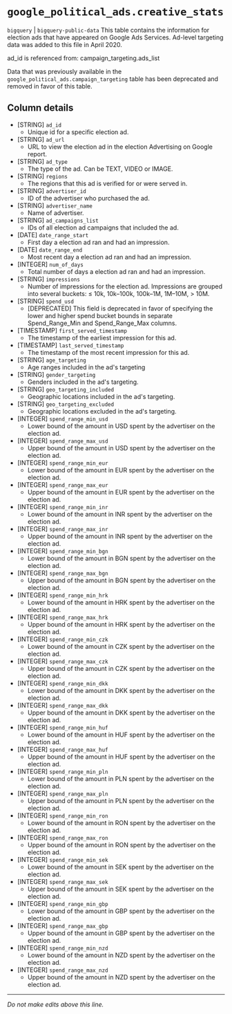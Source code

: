 # `google_political_ads.creative_stats`
`bigquery` | `bigquery-public-data`
This table contains the information for election ads that have appeared on
Google Ads Services. Ad-level targeting data was added to this file in April
2020.

ad_id is referenced from:
     campaign_targeting.ads_list

Data that was previously available in the `google_political_ads.campaign_targeting` table has been deprecated and removed in favor of this table.

## Column details
* [STRING]    `ad_id`
  - Unique id for a specific election ad.
* [STRING]    `ad_url`
  - URL to view the election ad in the election Advertising on Google report.
* [STRING]    `ad_type`
  - The type of the ad. Can be TEXT, VIDEO or IMAGE.
* [STRING]    `regions`
  - The regions that this ad is verified for or were served in.
* [STRING]    `advertiser_id`
  - ID of the advertiser who purchased the ad.
* [STRING]    `advertiser_name`
  - Name of advertiser.
* [STRING]    `ad_campaigns_list`
  - IDs of all election ad campaigns that included the ad.
* [DATE]      `date_range_start`
  - First day a election ad ran and had an impression.
* [DATE]      `date_range_end`
  - Most recent day a election ad ran and had an impression.
* [INTEGER]   `num_of_days`
  - Total number of days a election ad ran and had an impression.
* [STRING]    `impressions`
  - Number of impressions for the election ad. Impressions are grouped into several buckets: ≤ 10k, 10k–100k, 100k–1M, 1M–10M, > 10M.
* [STRING]    `spend_usd`
  - [DEPRECATED] This field is deprecated in favor of specifying the lower and higher spend bucket bounds in separate Spend_Range_Min and Spend_Range_Max columns.
* [TIMESTAMP] `first_served_timestamp`
  - The timestamp of the earliest impression for this ad.
* [TIMESTAMP] `last_served_timestamp`
  - The timestamp of the most recent impression for this ad.
* [STRING]    `age_targeting`
  - Age ranges included in the ad's targeting
* [STRING]    `gender_targeting`
  - Genders included in the ad's targeting.
* [STRING]    `geo_targeting_included`
  - Geographic locations included in the ad's targeting.
* [STRING]    `geo_targeting_excluded`
  - Geographic locations excluded in the ad's targeting.
* [INTEGER]   `spend_range_min_usd`
  - Lower bound of the amount in USD spent by the advertiser on the election ad.
* [INTEGER]   `spend_range_max_usd`
  - Upper bound of the amount in USD spent by the advertiser on the election ad.
* [INTEGER]   `spend_range_min_eur`
  - Lower bound of the amount in EUR spent by the advertiser on the election ad.
* [INTEGER]   `spend_range_max_eur`
  - Upper bound of the amount in EUR spent by the advertiser on the election ad.
* [INTEGER]   `spend_range_min_inr`
  - Lower bound of the amount in INR spent by the advertiser on the election ad.
* [INTEGER]   `spend_range_max_inr`
  - Upper bound of the amount in INR spent by the advertiser on the election ad.
* [INTEGER]   `spend_range_min_bgn`
  - Lower bound of the amount in BGN spent by the advertiser on the election ad.
* [INTEGER]   `spend_range_max_bgn`
  - Upper bound of the amount in BGN spent by the advertiser on the election ad.
* [INTEGER]   `spend_range_min_hrk`
  - Lower bound of the amount in HRK spent by the advertiser on the election ad.
* [INTEGER]   `spend_range_max_hrk`
  - Upper bound of the amount in HRK spent by the advertiser on the election ad.
* [INTEGER]   `spend_range_min_czk`
  - Lower bound of the amount in CZK spent by the advertiser on the election ad.
* [INTEGER]   `spend_range_max_czk`
  - Upper bound of the amount in CZK spent by the advertiser on the election ad.
* [INTEGER]   `spend_range_min_dkk`
  - Lower bound of the amount in DKK spent by the advertiser on the election ad.
* [INTEGER]   `spend_range_max_dkk`
  - Upper bound of the amount in DKK spent by the advertiser on the election ad.
* [INTEGER]   `spend_range_min_huf`
  - Lower bound of the amount in HUF spent by the advertiser on the election ad.
* [INTEGER]   `spend_range_max_huf`
  - Upper bound of the amount in HUF spent by the advertiser on the election ad.
* [INTEGER]   `spend_range_min_pln`
  - Lower bound of the amount in PLN spent by the advertiser on the election ad.
* [INTEGER]   `spend_range_max_pln`
  - Upper bound of the amount in PLN spent by the advertiser on the election ad.
* [INTEGER]   `spend_range_min_ron`
  - Lower bound of the amount in RON spent by the advertiser on the election ad.
* [INTEGER]   `spend_range_max_ron`
  - Upper bound of the amount in RON spent by the advertiser on the election ad.
* [INTEGER]   `spend_range_min_sek`
  - Lower bound of the amount in SEK spent by the advertiser on the election ad.
* [INTEGER]   `spend_range_max_sek`
  - Upper bound of the amount in SEK spent by the advertiser on the election ad.
* [INTEGER]   `spend_range_min_gbp`
  - Lower bound of the amount in GBP spent by the advertiser on the election ad.
* [INTEGER]   `spend_range_max_gbp`
  - Upper bound of the amount in GBP spent by the advertiser on the election ad.
* [INTEGER]   `spend_range_min_nzd`
  - Lower bound of the amount in NZD spent by the advertiser on the election ad.
* [INTEGER]   `spend_range_max_nzd`
  - Upper bound of the amount in NZD spent by the advertiser on the election ad.

-------------------------------------------------------------------------------
*Do not make edits above this line.*
